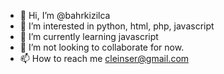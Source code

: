 - 👋 Hi, I’m @bahrkizilca
- 👀 I’m interested in python, html, php, javascript
- 🌱 I’m currently learning javascript
- 💞️ I’m not looking to collaborate for now. 
- 📫 How to reach me cleinser@gmail.com

<!---
bahrkizilca/bahrkizilca is a ✨ special ✨ repository because its `README.md` (this file) appears on your GitHub profile.
You can click the Preview link to take a look at your changes.
--->
